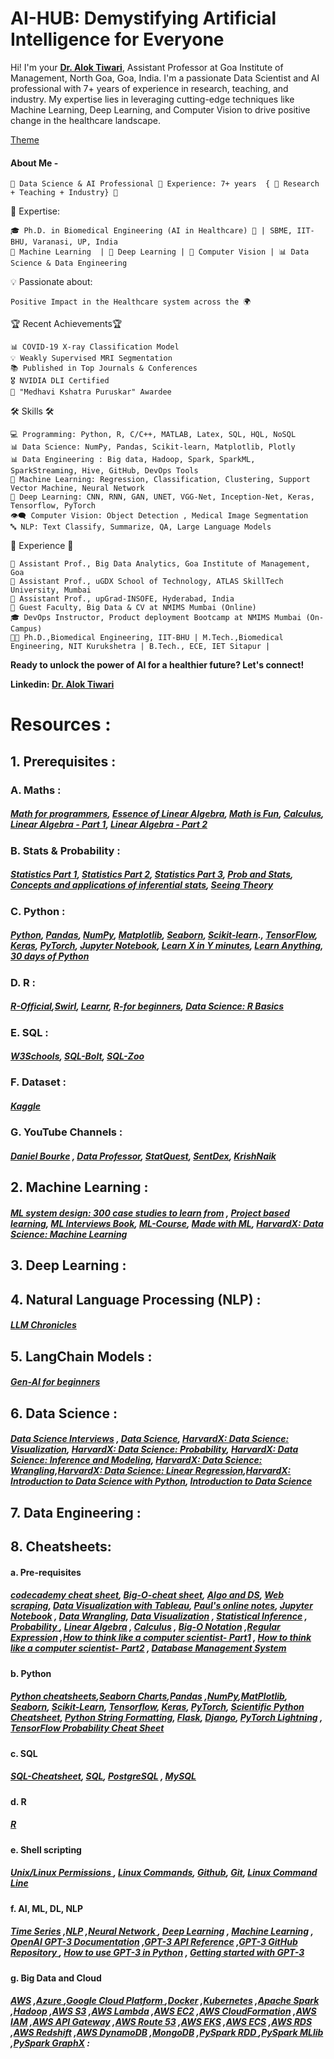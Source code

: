 
# AI-HUB: Demystifying Artificial Intelligence for Everyone

Hi! I'm your [**Dr. Alok Tiwari**](https://dr-alok-tiwari.github.io/), Assistant Professor at Goa Institute of Management, North Goa, Goa, India. I'm a passionate Data Scientist and AI professional with 7+ years of experience in research, teaching, and industry. My expertise lies in leveraging cutting-edge techniques like Machine Learning, Deep Learning, and Computer Vision to drive positive change in the healthcare landscape.

[Theme](https://pages.github.com/themes/)

#### About Me - 
    🌟 Data Science & AI Professional 💼 Experience: 7+ years  { 🔬 Research + Teaching + Industry} 🌟 

🚀 Expertise:  

    🎓 Ph.D. in Biomedical Engineering (AI in Healthcare) 🏥 | SBME, IIT-BHU, Varanasi, UP, India
    🤖 Machine Learning  | 🧠 Deep Learning | 📸 Computer Vision | 📊 Data Science & Data Engineering

💡 Passionate about:  <br />

    Positive Impact in the Healthcare system across the 🌍 

🏆 Recent Achievements🏆 <br />

    📊 COVID-19 X-ray Classification Model 
    💡 Weakly Supervised MRI Segmentation 
    📚 Published in Top Journals & Conferences 
    🎖️ NVIDIA DLI Certified 
    🏅 "Medhavi Kshatra Puruskar" Awardee 

🛠️ Skills 🛠️ <br />

    💻 Programming: Python, R, C/C++, MATLAB, Latex, SQL, HQL, NoSQL 
    📊 Data Science: NumPy, Pandas, Scikit-learn, Matplotlib, Plotly 
    📊 Data Engineering : Big data, Hadoop, Spark, SparkML, SparkStreaming, Hive, GitHub, DevOps Tools 
    🧠 Machine Learning: Regression, Classification, Clustering, Support Vector Machine, Neural Network 
    🌌 Deep Learning: CNN, RNN, GAN, UNET, VGG-Net, Inception-Net, Keras, Tensorflow, PyTorch 
    👁️‍🗨️ Computer Vision: Object Detection , Medical Image Segmentation 
    🔤 NLP: Text Classify, Summarize, QA, Large Language Models 
    
📅 Experience 📅 <br />

    🏢 Assistant Prof., Big Data Analytics, Goa Institute of Management, Goa
    🏢 Assistant Prof., uGDX School of Technology, ATLAS SkillTech University, Mumbai 
    🏢 Assistant Prof., upGrad-INSOFE, Hyderabad, India 
    🏫 Guest Faculty, Big Data & CV at NMIMS Mumbai (Online) 
    🎓 DevOps Instructor, Product deployment Bootcamp at NMIMS Mumbai (On-Campus)
    👨‍🎓 Ph.D.,Biomedical Engineering, IIT-BHU | M.Tech.,Biomedical Engineering, NIT Kurukshetra | B.Tech., ECE, IET Sitapur |

**Ready to unlock the power of AI for a healthier future? Let's connect!** <br />

**Linkedin: [Dr. Alok Tiwari](https://www.linkedin.com/in/dr-alok-tiwari/)**



# Resources :

## 1. Prerequisites :

### A. Maths :
##### [Math for programmers](https://akuli.github.io/math-tutorial/), [Essence of Linear Algebra](https://www.youtube.com/watch?v=fNk_zzaMoSs&list=PLZHQObOWTQDPD3MizzM2xVFitgF8hE_ab), [Math is Fun](https://www.mathsisfun.com/algebra/scalar-vector-matrix.html), [Calculus](https://the-learning-machine.com/article/machine-learning/calculus), [Linear Algebra - Part 1](https://the-learning-machine.com/article/machine-learning/linear-algebra), [Linear Algebra - Part 2](https://en.wikibooks.org/wiki/Linear_Algebra)

### B. Stats & Probability :
##### [Statistics Part 1](https://www.youtube.com/watch?v=qBigTkBLU6g&list=PLblh5JKOoLUK0FLuzwntyYI10UQFUhsY9), [Statistics Part 2](https://www.youtube.com/playlist?list=PL1328115D3D8A2566), [Statistics Part 3](https://www.mygreatlearning.com/academy/courses/693367/11266#?utm_source=share_with_friends), [Prob and Stats](https://probabilitycourse.com/), [Concepts and applications of inferential stats](http://vassarstats.net/textbook/index.html), [Seeing Theory](https://seeing-theory.brown.edu/)


### C. Python :
##### [Python](https://www.python.org/), [Pandas](https://pandas.pydata.org/), [NumPy](https://numpy.org/), [Matplotlib](https://matplotlib.org/), [Seaborn](https://seaborn.pydata.org/), [Scikit-learn](https://scikit-learn.org/)., [TensorFlow](https://www.tensorflow.org/), [Keras](https://keras.io/), [PyTorch](https://pytorch.org/), [Jupyter Notebook](https://jupyter.org/), [Learn X in Y minutes](https://learnxinyminutes.com/), [Learn Anything](https://learn-anything.xyz/), [30 days of Python](https://github.com/Asabeneh/30-Days-Of-Python)



### D. R :
##### [R-Official](https://www.r-project.org/),[Swirl](https://github.com/swirldev/swirl_courses#swirl-courses), [Learnr](https://rstudio.github.io/learnr/), [R-for beginners](https://github.com/suneelpatel/R-for-Beginners), [Data Science: R Basics](https://learning.edx.org/course/course-v1:HarvardX+PH125.1x+1T2024/home)



### E. SQL :
##### [W3Schools](https://www.w3schools.com/sql/), [SQL-Bolt](https://sqlbolt.com/), [SQL-Zoo](https://sqlzoo.net/wiki/SQL_Tutorial)

### F. Dataset :
##### [Kaggle](https://www.kaggle.com/datasets/snap/amazon-fine-food-reviews)

### G. YouTube Channels :
##### [Daniel Bourke](https://www.youtube.com/@mrdbourke/videos) , [Data Professor](https://youtube.com/@dataprofessor?si=WXX92iJ1LZ2WqDs3), [StatQuest](https://youtube.com/@statquest?si=jtxZpRdy8qUyHdFa), [SentDex](https://youtube.com/@sentdex?si=-DKn_paxM1kwORLq), [KrishNaik](https://youtube.com/@krishnaik06?si=7QR7oRB3_g6QrvkM)


## 2. Machine Learning :
##### [ML system design: 300 case studies to learn from](https://www.evidentlyai.com/ml-system-design) , [Project based learning](https://github.com/practical-tutorials/project-based-learning), [ML Interviews Book](https://huyenchip.com/ml-interviews-book/), [ML-Course](https://mlcourse.ai/book/index.html), [Made with ML](https://madewithml.com/#foundations), [HarvardX: Data Science: Machine Learning](https://www.edx.org/learn/machine-learning/harvard-university-data-science-machine-learning)

## 3. Deep Learning :

## 4. Natural Language Processing (NLP) :
##### [LLM Chronicles](https://llm-chronicles.com/)

## 5. LangChain Models :
##### [Gen-AI for beginners](https://github.com/microsoft/generative-ai-for-beginners)

## 6. Data Science :
##### [Data Science Interviews](https://github.com/alexeygrigorev/data-science-interviews) , [Data Science](https://thaddeus-segura.com/), [HarvardX: Data Science: Visualization](https://www.edx.org/learn/data-visualization/harvard-university-data-science-visualization), [HarvardX: Data Science: Probability](https://edx.org/learn/probability/harvard-university-data-science-probability), [HarvardX: Data Science: Inference and Modeling](https://www.edx.org/learn/data-science/harvard-university-data-science-inference-and-modeling), [HarvardX: Data Science: Wrangling](https://www.edx.org/learn/data-science/harvard-university-data-science-wrangling),[HarvardX: Data Science: Linear Regression](https://www.edx.org/learn/data-science/harvard-university-data-science-linear-regression),[HarvardX: Introduction to Data Science with Python](https://www.edx.org/learn/data-science/harvard-university-introduction-to-data-science-with-python), [Introduction to Data Science](https://rafalab.dfci.harvard.edu/dsbook/)

## 7. Data Engineering :


## 8. Cheatsheets:

#### a. Pre-requisites
##### [codecademy cheat sheet](https://www.codecademy.com/resources/cheatsheets/all), [Big-O-cheat sheet](https://bigocheatsheet.io/?dark-mode=true), [Algo and DS](https://cooervo.github.io/Algorithms-DataStructures-BigONotation/), [Web scraping](https://blog.hartleybrody.com/web-scraping-cheat-sheet/), [Data Visualization with Tableau](https://www.datacamp.com/tutorial/data-visualisation-tableau), [Paul's online notes](https://tutorial.math.lamar.edu/Extras/CheatSheets_Tables.aspx#CalcSheet), [Jupyter Notebook](https://lnkd.in/g7cPmgHQ) , [Data Wrangling](https://bit.ly/3TiMibP), [Data Visualization](https://lnkd.in/gQ52Jd_J) , [Statistical Inference](https://lnkd.in/grNXVQh5) , [Probability ](https://lnkd.in/gvnWCphc), [Linear Algebra](https://lnkd.in/gty6XpVF) , [Calculus](https://lnkd.in/gjhsmsxu ) , [Big-O Notation](https://lnkd.in/gfYqM8WU) ,[Regular Expression](https://lnkd.in/gE9kZTZW) ,[How to think like a computer scientist- Part1](https://www.greenteapress.com/thinkpython/thinkCSpy.pdf) , [How to think like a computer scientist- Part2](http://openbookproject.net/thinkcs/python/english3e/) , [Database Management System](https://mrcet.com/downloads/digital_notes/ECE/III%20Year/DATABASE%20MANAGEMENT%20SYSTEMS.pdf)

#### b. Python 
##### [Python cheatsheets](https://www.pythoncheatsheet.org/cheatsheet/basics),[Seaborn Charts](https://www.kaggle.com/code/themlphdstudent/cheat-sheet-seaborn-charts/notebook),[Pandas](https://lnkd.in/g4yTJ7CP) ,[NumPy](https://lnkd.in/gg9Uw-km),[MatPlotlib](https://lnkd.in/gahrGicD), [Seaborn](https://lnkd.in/gcu4UKpw), [Scikit-Learn](https://lnkd.in/gGfkNu5i), [Tensorflow](https://lnkd.in/g3fw3uRV), [Keras](https://lnkd.in/gfPTfbgg), [PyTorch](https://bit.ly/3lnsiIz), [Scientific Python Cheatsheet](https://ipgp.github.io/scientific_python_cheat_sheet/?utm_content=buffer7d821&utm_medium=social&utm_source=twitter.com&utm_campaign=buffer#numpy-import-numpy-as-np), [Python String Formatting](https://lnkd.in/gHi26Uk2), [Flask](https://lnkd.in/gGzbSTgU), [Django](https://lnkd.in/grZcWz8y), [PyTorch Lightning](https://lnkd.in/gNnq5QXz) , [TensorFlow Probability Cheat Sheet](https://lnkd.in/gr3bgDGP)


#### c. SQL
##### [SQL-Cheatsheet](https://www.sqltutorial.org/sql-cheat-sheet/), [SQL](https://lnkd.in/gyierV3f), [PostgreSQL](https://lnkd.in/gzfiW7zB) , [MySQL](https://lnkd.in/g4JnPVTe)

#### d. R
##### [R](https://lnkd.in/gEgJ6A8j)


#### e. Shell scripting
##### [Unix/Linux Permissions ](https://bit.ly/3ZUfwA8), [Linux Commands](https://www.linuxtrainingacademy.com/linux-commands-cheat-sheet/), [Github](https://intellipaat.com/blog/tutorial/devops-tutorial/git-cheat-sheet/), [Git](https://lnkd.in/gyzhztvH), [Linux Command Line](https://bit.ly/3FtcTgw) 

#### f. AI, ML, DL, NLP
##### [Time Series](https://bit.ly/3Fvuep4) ,[NLP](https://bit.ly/3Fvursm) ,[Neural Network ](https://lnkd.in/gThs2AAp), [Deep Learning](https://lnkd.in/gVbSPae2) , [Machine Learning](https://bit.ly/3mZ5Wh3) , [OpenAI GPT-3 Documentation](https://lnkd.in/gawB_SC9) ,[GPT-3 API Reference](https://lnkd.in/gtCGZvX8) ,[GPT-3 GitHub Repository ](https://lnkd.in/g56cQQPD) , [How to use GPT-3 in Python](https://lnkd.in/gSx354PM) , [Getting started with GPT-3](https://lnkd.in/g999qJmH)




#### g. Big Data and Cloud
##### [AWS](https://bit.ly/3ZQWMS1) ,[Azure ](https://bit.ly/42f4N4V) ,[Google Cloud Platform ](https://bit.ly/3JJADzv) ,[Docker](https://bit.ly/3Lt2zJe) ,[Kubernetes](https://lnkd.in/gjXCT7Mb) ,[Apache Spark](https://lnkd.in/ge7Rj-Yr) ,[Hadoop](https://bit.ly/3Lq34DR) ,[AWS S3](https://bit.ly/3JMYe2A) ,[AWS Lambda](https://bit.ly/3Jq2QtI) ,[AWS EC2](https://bit.ly/3JpyuYz) ,[AWS CloudFormation](https://bit.ly/3JHE3D1) ,[AWS IAM](https://bit.ly/3mYW6f5) ,[AWS API Gateway](https://bit.ly/3LvmW8K) ,[AWS Route 53](https://lnkd.in/gJWK9KqR)  ,[AWS EKS](https://lnkd.in/gUZYvdvB) ,[AWS ECS](https://lnkd.in/geu_Hmu3)  ,[AWS RDS](https://lnkd.in/g-i6kMWB) ,[AWS Redshift](https://lnkd.in/gH_fEdU8) ,[AWS DynamoDB](https://lnkd.in/ghvfM889)  ,[MongoDB](https://lnkd.in/gHc4F4ER)  ,[PySpark RDD ](https://lnkd.in/gTHUYckq) ,[PySpark MLlib](https://lnkd.in/ggSy4AqJ) ,[PySpark GraphX](https://lnkd.in/gmttid5x) :

